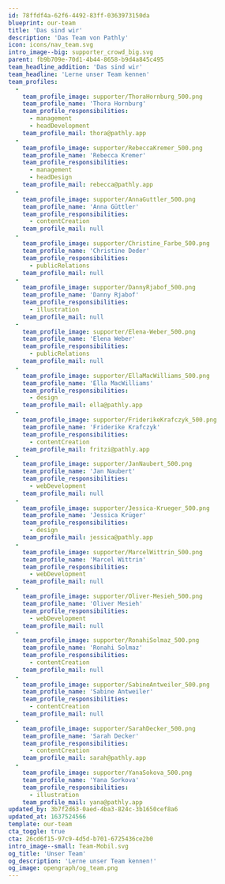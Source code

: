 ```yaml
---
id: 78ffdf4a-62f6-4492-83ff-0363973150da
blueprint: our-team
title: 'Das sind wir'
description: 'Das Team von Pathly'
icon: icons/nav_team.svg
intro_image--big: supporter_crowd_big.svg
parent: fb9b709e-70d1-4b44-8658-b9d4a845c495
team_headline_addition: 'Das sind wir'
team_headline: 'Lerne unser Team kennen'
team_profiles:
  -
    team_profile_image: supporter/ThoraHornburg_500.png
    team_profile_name: 'Thora Hornburg'
    team_profile_responsibilities:
      - management
      - headDevelopment
    team_profile_mail: thora@pathly.app
  -
    team_profile_image: supporter/RebeccaKremer_500.png
    team_profile_name: 'Rebecca Kremer'
    team_profile_responsibilities:
      - management
      - headDesign
    team_profile_mail: rebecca@pathly.app
  -
    team_profile_image: supporter/AnnaGuttler_500.png
    team_profile_name: 'Anna Güttler'
    team_profile_responsibilities:
      - contentCreation
    team_profile_mail: null
  -
    team_profile_image: supporter/Christine_Farbe_500.png
    team_profile_name: 'Christine Deder'
    team_profile_responsibilities:
      - publicRelations
    team_profile_mail: null
  -
    team_profile_image: supporter/DannyRjabof_500.png
    team_profile_name: 'Danny Rjabof'
    team_profile_responsibilities:
      - illustration
    team_profile_mail: null
  -
    team_profile_image: supporter/Elena-Weber_500.png
    team_profile_name: 'Elena Weber'
    team_profile_responsibilities:
      - publicRelations
    team_profile_mail: null
  -
    team_profile_image: supporter/EllaMacWilliams_500.png
    team_profile_name: 'Ella MacWilliams'
    team_profile_responsibilities:
      - design
    team_profile_mail: ella@pathly.app
  -
    team_profile_image: supporter/FriderikeKrafczyk_500.png
    team_profile_name: 'Friderike Krafczyk'
    team_profile_responsibilities:
      - contentCreation
    team_profile_mail: fritzi@pathly.app
  -
    team_profile_image: supporter/JanNaubert_500.png
    team_profile_name: 'Jan Naubert'
    team_profile_responsibilities:
      - webDevelopment
    team_profile_mail: null
  -
    team_profile_image: supporter/Jessica-Krueger_500.png
    team_profile_name: 'Jessica Krüger'
    team_profile_responsibilities:
      - design
    team_profile_mail: jessica@pathly.app
  -
    team_profile_image: supporter/MarcelWittrin_500.png
    team_profile_name: 'Marcel Wittrin'
    team_profile_responsibilities:
      - webDevelopment
    team_profile_mail: null
  -
    team_profile_image: supporter/Oliver-Mesieh_500.png
    team_profile_name: 'Oliver Mesieh'
    team_profile_responsibilities:
      - webDevelopment
    team_profile_mail: null
  -
    team_profile_image: supporter/RonahiSolmaz_500.png
    team_profile_name: 'Ronahi Solmaz'
    team_profile_responsibilities:
      - contentCreation
    team_profile_mail: null
  -
    team_profile_image: supporter/SabineAntweiler_500.png
    team_profile_name: 'Sabine Antweiler'
    team_profile_responsibilities:
      - contentCreation
    team_profile_mail: null
  -
    team_profile_image: supporter/SarahDecker_500.png
    team_profile_name: 'Sarah Decker'
    team_profile_responsibilities:
      - contentCreation
    team_profile_mail: sarah@pathly.app
  -
    team_profile_image: supporter/YanaSokova_500.png
    team_profile_name: 'Yana Sorkova'
    team_profile_responsibilities:
      - illustration
    team_profile_mail: yana@pathly.app
updated_by: 3b7f2d63-0aed-4ba3-824c-3b1650cef8a6
updated_at: 1637524566
template: our-team
cta_toggle: true
cta: 26cd6f15-97c9-4d5d-b701-6725436ce2b0
intro_image--small: Team-Mobil.svg
og_title: 'Unser Team'
og_description: 'Lerne unser Team kennen!'
og_image: opengraph/og_team.png
---
```

